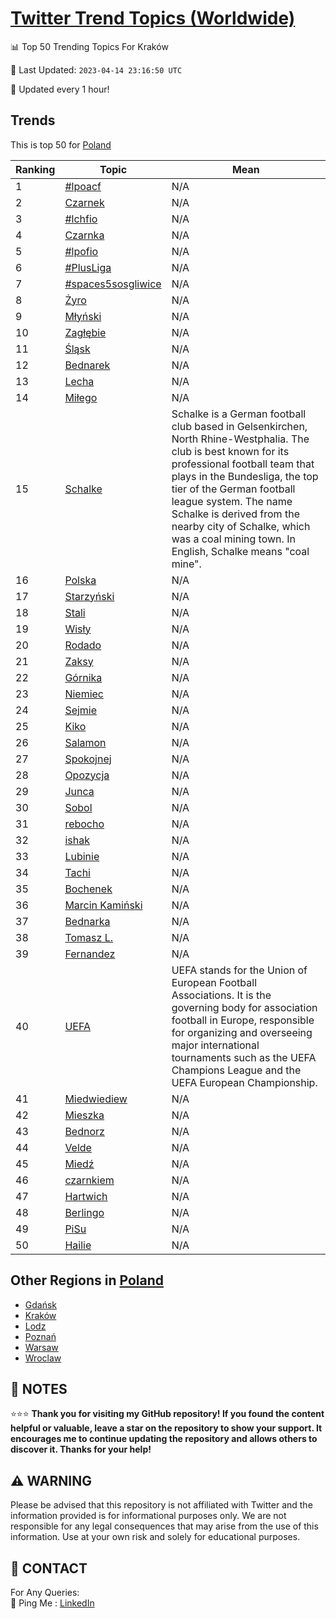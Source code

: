 [Twitter Trend Topics (Worldwide)](https://github.com/ErcinDedeoglu/Twitter-Trend-Topics)
==========


📊 Top 50 Trending Topics For Kraków

📆 Last Updated: `2023-04-14 23:16:50 UTC`

🔧 Updated every 1 hour!


## Trends

This is top 50 for [Poland](</Poland>)

| Ranking | Topic | Mean |
| ------- | ------------ | ------------ |
| 1 | [#lpoacf](http://twitter.com/search?q=%23lpoacf) | N/A |
| 2 | [Czarnek](http://twitter.com/search?q=Czarnek) | N/A |
| 3 | [#lchfio](http://twitter.com/search?q=%23lchfio) | N/A |
| 4 | [Czarnka](http://twitter.com/search?q=Czarnka) | N/A |
| 5 | [#lpofio](http://twitter.com/search?q=%23lpofio) | N/A |
| 6 | [#PlusLiga](http://twitter.com/search?q=%23PlusLiga) | N/A |
| 7 | [#spaces5sosgliwice](http://twitter.com/search?q=%23spaces5sosgliwice) | N/A |
| 8 | [Żyro](http://twitter.com/search?q=%c5%bbyro) | N/A |
| 9 | [Młyński](http://twitter.com/search?q=M%c5%82y%c5%84ski) | N/A |
| 10 | [Zagłębie](http://twitter.com/search?q=Zag%c5%82%c4%99bie) | N/A |
| 11 | [Śląsk](http://twitter.com/search?q=%c5%9al%c4%85sk) | N/A |
| 12 | [Bednarek](http://twitter.com/search?q=Bednarek) | N/A |
| 13 | [Lecha](http://twitter.com/search?q=Lecha) | N/A |
| 14 | [Miłego](http://twitter.com/search?q=Mi%c5%82ego) | N/A |
| 15 | [Schalke](http://twitter.com/search?q=Schalke) | Schalke is a German football club based in Gelsenkirchen, North Rhine-Westphalia. The club is best known for its professional football team that plays in the Bundesliga, the top tier of the German football league system. The name Schalke is derived from the nearby city of Schalke, which was a coal mining town. In English, Schalke means "coal mine". |
| 16 | [Polska](http://twitter.com/search?q=Polska) | N/A |
| 17 | [Starzyński](http://twitter.com/search?q=Starzy%c5%84ski) | N/A |
| 18 | [Stali](http://twitter.com/search?q=Stali) | N/A |
| 19 | [Wisły](http://twitter.com/search?q=Wis%c5%82y) | N/A |
| 20 | [Rodado](http://twitter.com/search?q=Rodado) | N/A |
| 21 | [Zaksy](http://twitter.com/search?q=Zaksy) | N/A |
| 22 | [Górnika](http://twitter.com/search?q=G%c3%b3rnika) | N/A |
| 23 | [Niemiec](http://twitter.com/search?q=Niemiec) | N/A |
| 24 | [Sejmie](http://twitter.com/search?q=Sejmie) | N/A |
| 25 | [Kiko](http://twitter.com/search?q=Kiko) | N/A |
| 26 | [Salamon](http://twitter.com/search?q=Salamon) | N/A |
| 27 | [Spokojnej](http://twitter.com/search?q=Spokojnej) | N/A |
| 28 | [Opozycja](http://twitter.com/search?q=Opozycja) | N/A |
| 29 | [Junca](http://twitter.com/search?q=Junca) | N/A |
| 30 | [Sobol](http://twitter.com/search?q=Sobol) | N/A |
| 31 | [rebocho](http://twitter.com/search?q=rebocho) | N/A |
| 32 | [ishak](http://twitter.com/search?q=ishak) | N/A |
| 33 | [Lubinie](http://twitter.com/search?q=Lubinie) | N/A |
| 34 | [Tachi](http://twitter.com/search?q=Tachi) | N/A |
| 35 | [Bochenek](http://twitter.com/search?q=Bochenek) | N/A |
| 36 | [Marcin Kamiński](http://twitter.com/search?q=Marcin+Kami%c5%84ski) | N/A |
| 37 | [Bednarka](http://twitter.com/search?q=Bednarka) | N/A |
| 38 | [Tomasz L.](http://twitter.com/search?q=Tomasz+L.) | N/A |
| 39 | [Fernandez](http://twitter.com/search?q=Fernandez) | N/A |
| 40 | [UEFA](http://twitter.com/search?q=UEFA) | UEFA stands for the Union of European Football Associations. It is the governing body for association football in Europe, responsible for organizing and overseeing major international tournaments such as the UEFA Champions League and the UEFA European Championship. |
| 41 | [Miedwiediew](http://twitter.com/search?q=Miedwiediew) | N/A |
| 42 | [Mieszka](http://twitter.com/search?q=Mieszka) | N/A |
| 43 | [Bednorz](http://twitter.com/search?q=Bednorz) | N/A |
| 44 | [Velde](http://twitter.com/search?q=Velde) | N/A |
| 45 | [Miedź](http://twitter.com/search?q=Mied%c5%ba) | N/A |
| 46 | [czarnkiem](http://twitter.com/search?q=czarnkiem) | N/A |
| 47 | [Hartwich](http://twitter.com/search?q=Hartwich) | N/A |
| 48 | [Berlingo](http://twitter.com/search?q=Berlingo) | N/A |
| 49 | [PiSu](http://twitter.com/search?q=PiSu) | N/A |
| 50 | [Hailie](http://twitter.com/search?q=Hailie) | N/A |



## Other Regions in [Poland](</Poland>)

* [Gdańsk](</Poland/Gdańsk.md>)
* [Kraków](</Poland/Kraków.md>)
* [Lodz](</Poland/Lodz.md>)
* [Poznań](</Poland/Poznań.md>)
* [Warsaw](</Poland/Warsaw.md>)
* [Wroclaw](</Poland/Wroclaw.md>)



## 📝 NOTES

⭐⭐⭐ **Thank you for visiting my GitHub repository! If you found the content helpful or valuable, leave a star on the repository to show your support. It encourages me to continue updating the repository and allows others to discover it. Thanks for your help!**


## ⚠️ WARNING

Please be advised that this repository is not affiliated with Twitter and the information provided is for informational purposes only. We are not responsible for any legal consequences that may arise from the use of this information. Use at your own risk and solely for educational purposes.


## 📨 CONTACT

 For Any Queries:  
            🏓 Ping Me : [LinkedIn](https://www.linkedin.com/in/ercindedeoglu/)
